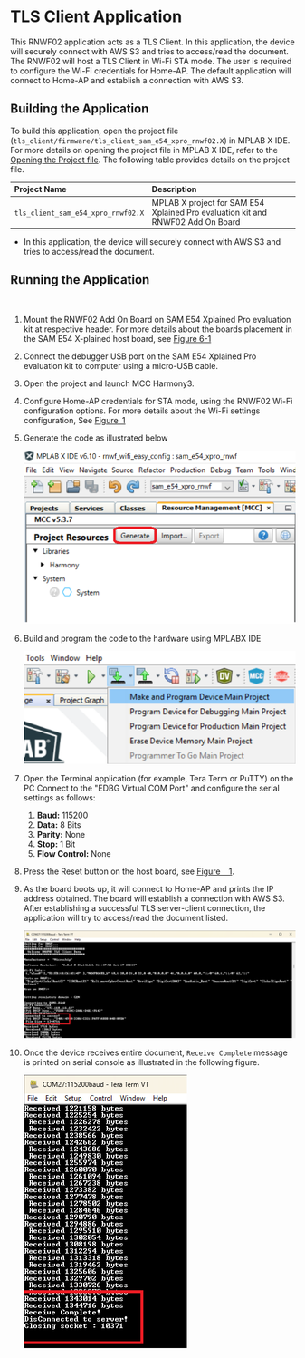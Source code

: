 #  TLS Client Application

This RNWF02 application acts as a TLS Client. In this application, the device will securely connect with AWS S3 and tries to access/read the document. The RNWF02 will host a TLS Client in Wi-Fi STA mode. The user is required to configure the Wi-Fi credentials for Home-AP. The default application will connect to Home-AP and establish a connection with AWS S3.

## Building the Application

To build this application, open the project file \(`tls_client/firmware/tls_client_sam_e54_xpro_rnwf02.X`\) in MPLAB X IDE. For more details on opening the project file in MPLAB X IDE, refer to the [Opening the Project file](../wifi_easy_config/docs/GUID-671CCA8C-64AE-4EA1-B144-D46A6FEE76FF.md). The following table provides details on the project file.

|Project Name|Description|
|:-----------|:----------|
|`tls_client_sam_e54_xpro_rnwf02.X`|   MPLAB X project for SAM E54 Xplained Pro evaluation kit and RNWF02 Add On Board
-   In this application, the device will securely connect with AWS S3 and tries to access/read the document.

## Running the Application

<br />

1.  Mount the RNWF02 Add On Board on SAM E54 Xplained Pro evaluation kit at respective header. For more details about the boards placement in the SAM E54 X-plained host board, see [Figure 6-1](../wifi_easy_config/docs/GUID-7BA99DE1-89EB-4DD7-973B-974B175D657A.md#FIG_B4M_3WX_PZB)
2.  Connect the debugger USB port on the SAM E54 Xplained Pro evaluation kit to computer using a micro-USB cable.
3.  Open the project and launch MCC Harmony3.
4.  Configure Home-AP credentials for STA mode, using the RNWF02 Wi-Fi configuration options. For more details about the Wi-Fi settings configuration, See [Figure 1](../wifi_easy_config/docs/GUID-CE9CEDFD-5FD4-4BC4-AB96-17647C430816.md#GUID-98F61951-56D2-4B91-B509-2A796802408B)
5.  Generate the code as illustrated below

    ![](docs/images/GUID-EDD3733E-E395-4AB6-BD2F-046D2C8D165A-low.png)

6.  Build and program the code to the hardware using MPLABX IDE

    ![](docs/images/GUID-7B288BCE-2B86-4B4E-A43A-7E862137384C-low.png)

7.  Open the Terminal application \(for example, Tera Term or PuTTY\) on the PC
Connect to the "EDBG Virtual COM Port" and configure the serial settings as follows:

    1.  **Baud:** 115200
    2.  **Data:** 8 Bits
    3.  **Parity:** None
    4.  **Stop:** 1 Bit
    5.  **Flow Control:** None
8.  Press the Reset button on the host board, see [Figure   1](../wifi_easy_config/docs/GUID-7BA99DE1-89EB-4DD7-973B-974B175D657A.md#FIG_B4M_3WX_PZB).
9.  As the board boots up, it will connect to Home-AP and prints the IP address obtained. The board will establish a connection with AWS S3. After establishing a successful TLS server-client connection, the application will try to access/read the document listed.

    ![TLS Client Serial Logs](docs/images/GUID-5073BD0D-77D8-4FC0-85A0-36CAEFD41199-low.png)

10. Once the device receives entire document, `Receive Complete` message is printed on serial console as illustrated in the following figure.

    ![TLS Client Serial Logs](docs/images/GUID-EA1B235B-2F3E-4B40-BF00-9424487EDAAF-low.png)


